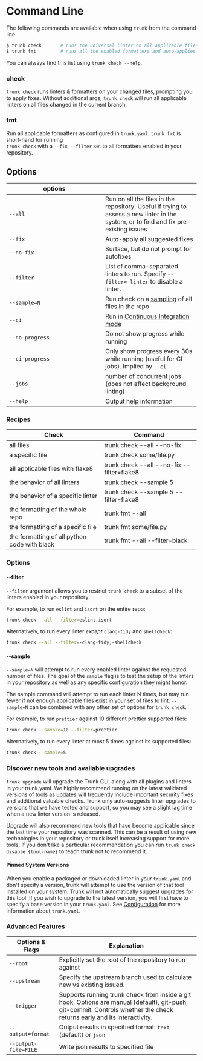 # Command Line

The following commands are available when using `trunk` from the command line

```bash
$ trunk check       # runs the universal linter on all applicable files
$ trunk fmt         # runs all the enabled formatters and auto-applies changes
```

You can always find this list using `trunk check --help`.

### check

`trunk check` runs linters & formatters on your changed files, prompting you to apply fixes. Without additional args, `trunk check` will run all applicable linters on all files changed in the current branch.

### fmt

Run all applicable formatters as configured in `trunk.yaml`. `trunk fmt` is short-hand for running\
`trunk check` with a `--fix --filter` set to all formatters enabled in your repository.

## Options

<table><thead><tr><th width="238">options</th><th></th></tr></thead><tbody><tr><td><code>--all</code></td><td>Run on all the files in the repository. Useful if trying to assess a new linter in the system, or to find and fix pre-existing issues</td></tr><tr><td><code>--fix</code></td><td>Auto-apply all suggested fixes</td></tr><tr><td><code>--no-fix</code></td><td>Surface, but do not prompt for autofixes</td></tr><tr><td><code>--filter</code></td><td>List of comma-separated linters to run. Specify <code>--filter=-linter</code> to disable a linter.</td></tr><tr><td><code>--sample=N</code></td><td>Run check on a <a href="command-line.md#sample">sampling</a> of all files in the repo</td></tr><tr><td><code>--ci</code></td><td>Run in <a href="continuous-integration.md">Continuous Integration mode</a></td></tr><tr><td><code>--no-progress</code></td><td>Do not show progress while running</td></tr><tr><td><code>--ci-progress</code></td><td>Only show progress every 30s while running (useful for CI jobs). Implied by <code>--ci</code>.</td></tr><tr><td><code>--jobs</code></td><td>number of concurrent jobs (does not affect background linting)</td></tr><tr><td><code>--help</code></td><td>Output help information</td></tr></tbody></table>

### Recipes

| Check                                        | Command                                    |
| -------------------------------------------- | ------------------------------------------ |
| all files                                    | trunk check --all --no-fix                 |
| a specific file                              | trunk check some/file.py                   |
| all applicable files with flake8             | trunk check --all --no-fix --filter=flake8 |
| the behavior of all linters                  | trunk check --sample 5                     |
| the behavior of a specific linter            | trunk check --sample 5 --filter=flake8     |
| the formatting of the whole repo             | trunk fmt --all                            |
| the formatting of a specific file            | trunk fmt some/file.py                     |
| the formatting of all python code with black | trunk fmt --all --filter=black             |

### Options

#### --filter

`--filter` argument allows you to restrict `trunk check` to a subset of the linters enabled in your repository.

For example, to run `eslint` and `isort` on the entire repo:

```bash
trunk check --all --filter=eslint,isort
```

Alternatively, to run every linter _except_ `clang-tidy` and `shellcheck`:

```bash
trunk check --all --filter=-clang-tidy,-shellcheck
```

#### --sample

`--sample=N` will attempt to run every enabled linter against the requested number of files. The goal of the `sample` flag is to test the setup of the linters in your repository as well as any specific configuration they might honor.

The sample command will attempt to run each linter N times, but may run fewer if not enough applicable files exist in your set of files to lint. `--sample=N` can be combined with any other set of options for `trunk check`.

For example, to run `prettier` against 10 different prettier supported files:

```bash
trunk check --sample=10 --filter=prettier
```

Alternatively, to run every linter at most 5 times against its supported files:

```bash
trunk check --sample=5
```

### Discover new tools and available upgrades

`trunk upgrade` will upgrade the Trunk CLI, along with all plugins and linters in your trunk.yaml. We highly recommend running on the latest validated versions of tools as updates will frequently include important security fixes and additional valuable checks. Trunk only auto-suggests linter upgrades to versions that we have tested and support, so you may see a slight lag time when a new linter version is released.

Upgrade will also recommend new tools that have become applicable since the last time your repository was scanned. This can be a result of using new technologies in your repository or trunk itself increasing support for more tools. If you don't like a particular recommendation you can run `trunk check disable {tool-name}` to teach trunk not to recommend it.

#### Pinned System Versions

When you enable a packaged or downloaded linter in your `trunk.yaml` and don't specify a version, trunk will attempt to use the version of that tool installed on your system. Trunk will not automatically suggest upgrades for this tool. If you wish to upgrade to the latest version, you will first have to specify a base version in your `trunk.yaml`. See [Configuration](configuration.md) for more information about `trunk.yaml`.

### Advanced Features

| Options & Flags      | Explanation                                                                                                                                                              |
| -------------------- | ------------------------------------------------------------------------------------------------------------------------------------------------------------------------ |
| `--root`             | Explicitly set the root of the repository to run against                                                                                                                 |
| `--upstream`         | Specify the upstream branch used to calculate new vs existing issued.                                                                                                    |
| `--trigger`          | Supports running trunk check from inside a git hook. Options are manual (default), git-push, git-commit. Controls whether the check returns early and its interactivity. |
| `--output=format`    | Output results in specified format: `text` (default) or `json`                                                                                                           |
| `--output-file=FILE` | Write json results to specified file                                                                                                                                     |

